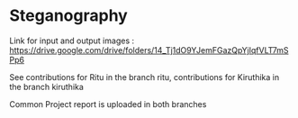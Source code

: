 # Steganography
Link for input and output images : https://drive.google.com/drive/folders/14_Tj1dO9YJemFGazQpYjIqfVLT7mSPp6

See contributions for Ritu in the branch ritu, contributions for Kiruthika in the branch kiruthika

Common Project report is uploaded in both branches

